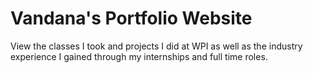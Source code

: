 # Vandana's Portfolio Website
View the classes I took and projects I did at WPI as well as the industry experience I gained through my internships and full time roles.
